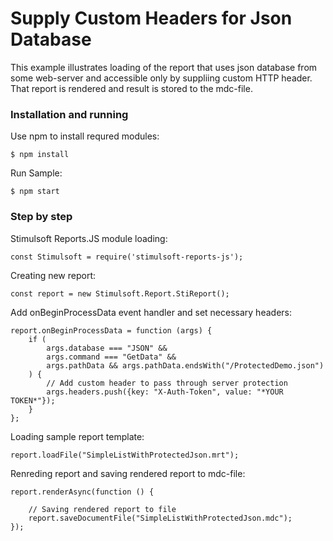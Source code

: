 # Supply Custom Headers for Json Database

This example illustrates loading of the report that uses json database from some web-server and accessible only by suppliing custom HTTP header. That report is rendered and result is stored to the mdc-file.

### Installation and running
Use npm to install requred modules:

    $ npm install

Run Sample:

    $ npm start

### Step by step

Stimulsoft Reports.JS module loading:

    const Stimulsoft = require('stimulsoft-reports-js');

Creating new report:

    const report = new Stimulsoft.Report.StiReport();

Add onBeginProcessData event handler and set necessary headers:

    report.onBeginProcessData = function (args) {
        if (
            args.database === "JSON" && 
            args.command === "GetData" && 
            args.pathData && args.pathData.endsWith("/ProtectedDemo.json")
        ) {
            // Add custom header to pass through server protection
            args.headers.push({key: "X-Auth-Token", value: "*YOUR TOKEN*"});
        }
    };

Loading sample report template:

    report.loadFile("SimpleListWithProtectedJson.mrt");

Renreding report and saving rendered report to mdc-file:

    report.renderAsync(function () {

        // Saving rendered report to file
        report.saveDocumentFile("SimpleListWithProtectedJson.mdc");
    });
